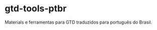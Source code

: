 gtd-tools-ptbr
==============

Materials e ferramentas para GTD traduzidos para português do Brasil.
